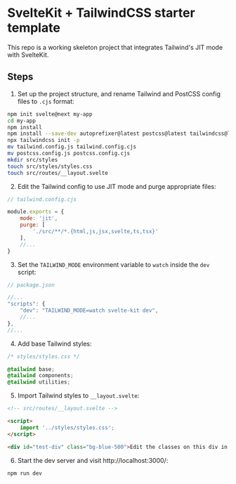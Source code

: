 # SvelteKit + TailwindCSS starter template

This repo is a working skeleton project that integrates Tailwind's JIT mode with SvelteKit.

## Steps

1. Set up the project structure, and rename Tailwind and PostCSS config files to `.cjs` format:

```bash
npm init svelte@next my-app
cd my-app
npm install
npm install --save-dev autoprefixer@latest postcss@latest tailwindcss@latest
npx tailwindcss init -p
mv tailwind.config.js tailwind.config.cjs
mv postcss.config.js postcss.config.cjs
mkdir src/styles
touch src/styles/styles.css
touch src/routes/__layout.svelte
```

2. Edit the Tailwind config to use JIT mode and purge appropriate files:

```js
// tailwind.config.cjs

module.exports = {
    mode: 'jit',
    purge: [
        './src/**/*.{html,js,jsx,svelte,ts,tsx}'
    ],
    //...
}
```

3. Set the `TAILWIND_MODE` environment variable to `watch` inside the `dev` script:

```js
// package.json

//...
"scripts": {
    "dev": "TAILWIND_MODE=watch svelte-kit dev",
    //...
},
//...
```

4. Add base Tailwind styles:

```css
/* styles/styles.css */

@tailwind base;
@tailwind components;
@tailwind utilities;
```

5. Import Tailwind styles to `__layout.svelte`:

```html
<!-- src/routes/__layout.svelte -->

<script>
    import '../styles/styles.css';
</script>

<div id="test-div" class="bg-blue-500">Edit the classes on this div in <code>__layout.svelte</code> to test HMR</div>
```

6. Start the dev server and visit http://localhost:3000/:

```bash
npm run dev
```
